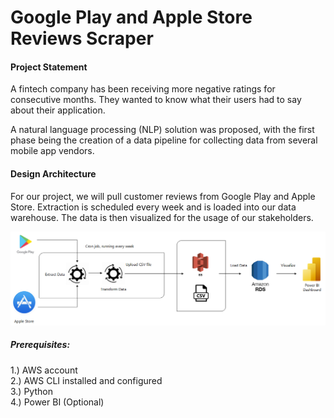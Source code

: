 # Google Play and Apple Store Reviews Scraper


#### Project Statement
A fintech company has been receiving more negative ratings for consecutive months. They wanted to know what their users had to say about their application.

A natural language processing (NLP) solution was proposed, with the first phase being the creation of a data pipeline for collecting data from several mobile app vendors. 

#### Design Architecture

For our project, we will pull customer reviews from Google Play and Apple Store. Extraction is scheduled every week and is loaded into our data warehouse. The data is then visualized for the usage of our stakeholders.

![Data Pipeline Figure](DataPipeline.png)

##### Prerequisites:
1.) AWS account
<br> 2.) AWS CLI installed and configured
<br> 3.) Python
<br> 4.) Power BI (Optional)
